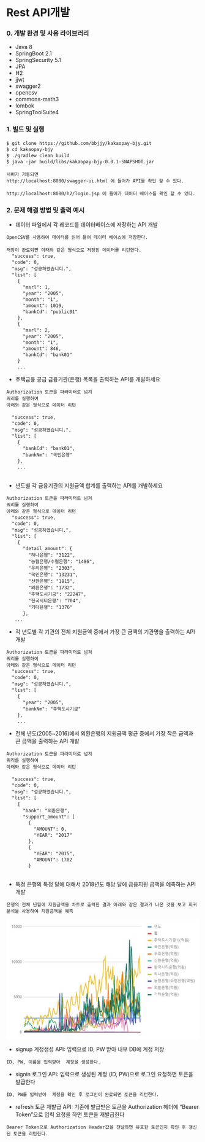# Rest API개발

### 0. 개발 환경 및 사용 라이브러리
- Java 8
- SpringBoot 2.1
- SpringSecurity 5.1
- JPA
- H2
- jjwt
- swagger2
- opencsv
- commons-math3
- lombok
- SpringToolSuite4

### 1. 빌드 및 실행

```
$ git clone https://github.com/bbjjy/kakaopay-bjy.git
$ cd kakaopay-bjy
$ ./gradlew clean build
$ java -jar build/libs/kakaopay-bjy-0.0.1-SNAPSHOT.jar

서버가 기동되면 
http://localhost:8080/swagger-ui.html 에 들어가 API를 확인 할 수 있다.

http://localhost:8080/h2/login.jsp 에 들어가 데이터 베이스를 확인 할 수 있다.
```

### 2. 문제 해결 방법 및 출력 예시
- 데이터 파일에서 각 레코드를 데이터베이스에 저장하는 API 개발 
```
OpenCSV를 사용하여 데이터를 읽어 들여 데이터 베이스에 저장한다.

저장이 완료되면 아래와 같은 형식으로 저장된 데이터를 리턴한다.
  "success": true,
  "code": 0,
  "msg": "성공하였습니디.",
  "list": [
    {
      "msrl": 1,
      "year": "2005",
      "month": "1",
      "amount": 1019,
      "bankCd": "public01"
    },
    {
      "msrl": 2,
      "year": "2005",
      "month": "1",
      "amount": 846,
      "bankCd": "bank01"
    }
    ...
```
- 주택금융 공급 금융기관(은행) 목록을 출력하는 API를 개발하세요
```
Authorization 토큰을 파라미터로 넘겨
쿼리를 실행하여
아래와 같은 형식으로 데이터 리턴

  "success": true,
  "code": 0,
  "msg": "성공하였습니디.",
  "list": [
    {
      "bankCd": "bank01",
      "bankNm": "국민은행"
    },
    ...
    
```
- 년도별 각 금융기관의 지원금액 합계를 출력하는 API를 개발하세요
```
Authorization 토큰을 파라미터로 넘겨
쿼리를 실행하여
아래와 같은 형식으로 데이터 리턴
  "success": true,
  "code": 0,
  "msg": "성공하였습니디.",
  "list": [
    {
      "detail_amount": {
        "하나은행": "3122",
        "농협은행/수협은행": "1486",
        "우리은행": "2303",
        "국민은행": "13231",
        "신한은행": "1815",
        "외환은행": "1732",
        "주택도시기금": "22247",
        "한국시티은행": "704",
        "기타은행": "1376"
      },
   ...
```
- 각 년도별 각 기관의 전체 지원금액 중에서 가장 큰 금액의 기관명을 출력하는 API 개발 
```
Authorization 토큰을 파라미터로 넘겨
쿼리를 실행하여
아래와 같은 형식으로 데이터 리턴
  "success": true,
  "code": 0,
  "msg": "성공하였습니디.",
  "list": [
    {
      "year": "2005",
      "bankNm": "주택도시기금"
    },
    ...
```
- 전체 년도(2005~2016)에서 외환은행의 지원금액 평균 중에서 가장 작은 금액과 큰 금액을 출력하는 API 개발 
```
Authorization 토큰을 파라미터로 넘겨
쿼리를 실행하여
아래와 같은 형식으로 데이터 리턴

  "success": true,
  "code": 0,
  "msg": "성공하였습니디.",
  "list": [
    {
      "bank": "외환은행",
      "support_amount": [
        {
          "AMOUNT": 0,
          "YEAR": "2017"
        },
        {
          "YEAR": "2015",
          "AMOUNT": 1702
        }
        

```
- 특정 은행의 특정 달에 대해서 2018년도 해당 달에 금융지원 금액을 예측하는 API 개발 
```
은행의 전체 년월에 지원금액을 차트로 출력한 결과 아래와 같은 결과가 나온 것을 보고 회귀 분석을 사용하여 지원금액을 예측
```
![amountchart](https://github.com/bbjjy/kakaopay-bjy/blob/master/image/amountchart.JPG?raw=true)
- signup 계정생성 API: 입력으로 ID, PW 받아 내부 DB에 계정 저장 
```
ID, PW, 이름을 입력받아  계정을 생성한다.
```
- signin 로그인 API: 입력으로 생성된 계정 (ID, PW)으로 로그인 요청하면 토큰을 발급한다
```
ID, PW를 입력받아  계정을 확인 후 로그인이 완료되면 토큰을 리턴한다.
```
- refresh 토큰 재발급 API: 기존에 발급받은 토큰을 Authorization 헤더에 “Bearer Token”으로 입력 요청을 하면 토큰을 재발급한다 
```
Bearer Token으로 Authorization Header값을 전달하면 유효한 토큰인지 확인 후 갱신된 토큰을 리턴한다.
```
